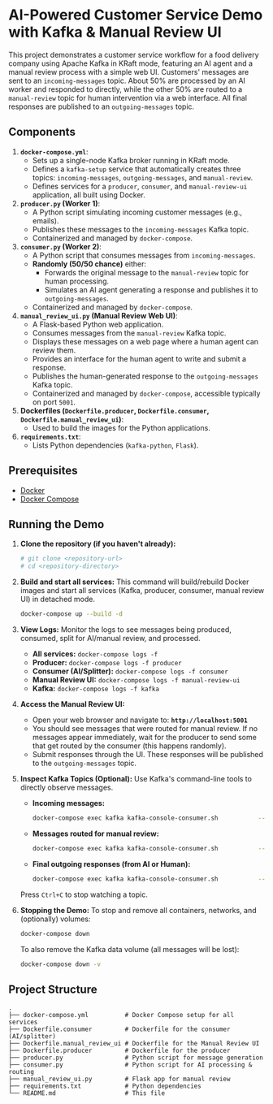# AI-Powered Customer Service Demo with Kafka & Manual Review UI

This project demonstrates a customer service workflow for a food delivery company using Apache Kafka in KRaft mode, featuring an AI agent and a manual review process with a simple web UI. Customers' messages are sent to an `incoming-messages` topic. About 50% are processed by an AI worker and responded to directly, while the other 50% are routed to a `manual-review` topic for human intervention via a web interface. All final responses are published to an `outgoing-messages` topic.

## Components

1.  **`docker-compose.yml`**:
    *   Sets up a single-node Kafka broker running in KRaft mode.
    *   Defines a `kafka-setup` service that automatically creates three topics: `incoming-messages`, `outgoing-messages`, and `manual-review`.
    *   Defines services for a `producer`, `consumer`, and `manual-review-ui` application, all built using Docker.
2.  **`producer.py` (Worker 1)**:
    *   A Python script simulating incoming customer messages (e.g., emails).
    *   Publishes these messages to the `incoming-messages` Kafka topic.
    *   Containerized and managed by `docker-compose`.
3.  **`consumer.py` (Worker 2)**:
    *   A Python script that consumes messages from `incoming-messages`.
    *   **Randomly (50/50 chance)** either:
        *   Forwards the original message to the `manual-review` topic for human processing.
        *   Simulates an AI agent generating a response and publishes it to `outgoing-messages`.
    *   Containerized and managed by `docker-compose`.
4.  **`manual_review_ui.py` (Manual Review Web UI)**:
    *   A Flask-based Python web application.
    *   Consumes messages from the `manual-review` Kafka topic.
    *   Displays these messages on a web page where a human agent can review them.
    *   Provides an interface for the human agent to write and submit a response.
    *   Publishes the human-generated response to the `outgoing-messages` Kafka topic.
    *   Containerized and managed by `docker-compose`, accessible typically on port `5001`.
5.  **Dockerfiles (`Dockerfile.producer`, `Dockerfile.consumer`, `Dockerfile.manual_review_ui`)**:
    *   Used to build the images for the Python applications.
6.  **`requirements.txt`**:
    *   Lists Python dependencies (`kafka-python`, `Flask`).

## Prerequisites

*   [Docker](https://docs.docker.com/get-docker/)
*   [Docker Compose](https://docs.docker.com/compose/install/)

## Running the Demo

1.  **Clone the repository (if you haven't already):**
    ```bash
    # git clone <repository-url>
    # cd <repository-directory>
    ```

2.  **Build and start all services:**
    This command will build/rebuild Docker images and start all services (Kafka, producer, consumer, manual review UI) in detached mode.
    ```bash
    docker-compose up --build -d
    ```

3.  **View Logs:**
    Monitor the logs to see messages being produced, consumed, split for AI/manual review, and processed.
    *   **All services:** `docker-compose logs -f`
    *   **Producer:** `docker-compose logs -f producer`
    *   **Consumer (AI/Splitter):** `docker-compose logs -f consumer`
    *   **Manual Review UI:** `docker-compose logs -f manual-review-ui`
    *   **Kafka:** `docker-compose logs -f kafka`

4.  **Access the Manual Review UI:**
    *   Open your web browser and navigate to: **`http://localhost:5001`**
    *   You should see messages that were routed for manual review. If no messages appear immediately, wait for the producer to send some that get routed by the consumer (this happens randomly).
    *   Submit responses through the UI. These responses will be published to the `outgoing-messages` topic.

5.  **Inspect Kafka Topics (Optional):**
    Use Kafka's command-line tools to directly observe messages.
    *   **Incoming messages:**
        ```bash
        docker-compose exec kafka kafka-console-consumer.sh           --bootstrap-server kafka:9092 --topic incoming-messages --from-beginning
        ```
    *   **Messages routed for manual review:**
        ```bash
        docker-compose exec kafka kafka-console-consumer.sh           --bootstrap-server kafka:9092 --topic manual-review --from-beginning
        ```
    *   **Final outgoing responses (from AI or Human):**
        ```bash
        docker-compose exec kafka kafka-console-consumer.sh           --bootstrap-server kafka:9092 --topic outgoing-messages --from-beginning
        ```
    Press `Ctrl+C` to stop watching a topic.

6.  **Stopping the Demo:**
    To stop and remove all containers, networks, and (optionally) volumes:
    ```bash
    docker-compose down
    ```
    To also remove the Kafka data volume (all messages will be lost):
    ```bash
    docker-compose down -v
    ```

## Project Structure
```
.
├── docker-compose.yml          # Docker Compose setup for all services
├── Dockerfile.consumer         # Dockerfile for the consumer (AI/splitter)
├── Dockerfile.manual_review_ui # Dockerfile for the Manual Review UI
├── Dockerfile.producer         # Dockerfile for the producer
├── producer.py                 # Python script for message generation
├── consumer.py                 # Python script for AI processing & routing
├── manual_review_ui.py         # Flask app for manual review
├── requirements.txt            # Python dependencies
└── README.md                   # This file
```
